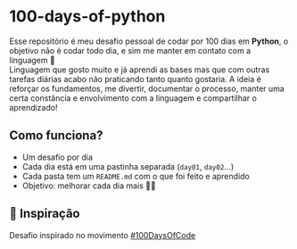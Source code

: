 # 100-days-of-python

Esse repositório é meu desafio pessoal de codar por 100 dias em **Python**, o objetivo não é codar todo dia, e sim me manter em contato com a linguagem 🐍  
Linguagem que gosto muito e já aprendi as bases mas que com outras tarefas diárias acabo não praticando tanto quanto gostaria.
A ideia é reforçar os fundamentos, me divertir, documentar o processo, manter uma certa constância e envolvimento com a linguagem e compartilhar o aprendizado!

## Como funciona?

- Um desafio por dia
- Cada dia está em uma pastinha separada (`day01`, `day02`…)
- Cada pasta tem um `README.md` com o que foi feito e aprendido
- Objetivo: melhorar cada dia mais 🧠✨



## 📌 Inspiração
Desafio inspirado no movimento [#100DaysOfCode](https://www.100daysofcode.com/)
